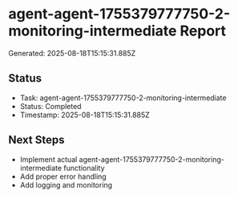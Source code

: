 # agent-agent-1755379777750-2-monitoring-intermediate Report

Generated: 2025-08-18T15:15:31.885Z

## Status
- Task: agent-agent-1755379777750-2-monitoring-intermediate
- Status: Completed
- Timestamp: 2025-08-18T15:15:31.885Z

## Next Steps
- Implement actual agent-agent-1755379777750-2-monitoring-intermediate functionality
- Add proper error handling
- Add logging and monitoring
